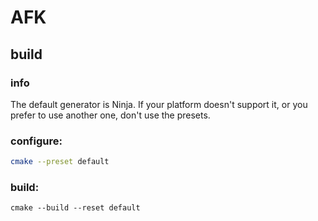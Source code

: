 # AFK

## build

### info
The default generator is Ninja. If your platform doesn't support it, or you prefer to use another one, don't use the presets.

### configure:

```sh
cmake --preset default
```

### build:
```
cmake --build --reset default
```